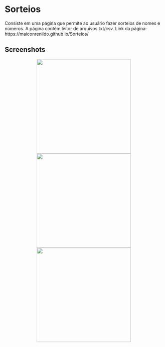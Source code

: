 # Sorteios

<p>Consiste em uma página que permite ao usuário fazer sorteios de nomes e números. A página contém leitor de arquivos txt/csv. Link da página: https://maiconrenildo.github.io/Sorteios/<p>


## Screenshots
<div align="center" >
<img width="300px" src="https://user-images.githubusercontent.com/63758491/127524685-9e91f8ef-06c7-4fa7-9d7b-7d199b1ee60e.jpeg"/>
<img width="300px" src="https://user-images.githubusercontent.com/63758491/127525510-b48f17db-2f38-4453-acb0-bcbe881fc5d6.jpeg"/>
<img width="300px" src="https://user-images.githubusercontent.com/63758491/127525523-94ebbb16-4e79-428e-86ea-89e588b22af2.jpeg"/>
</div>
